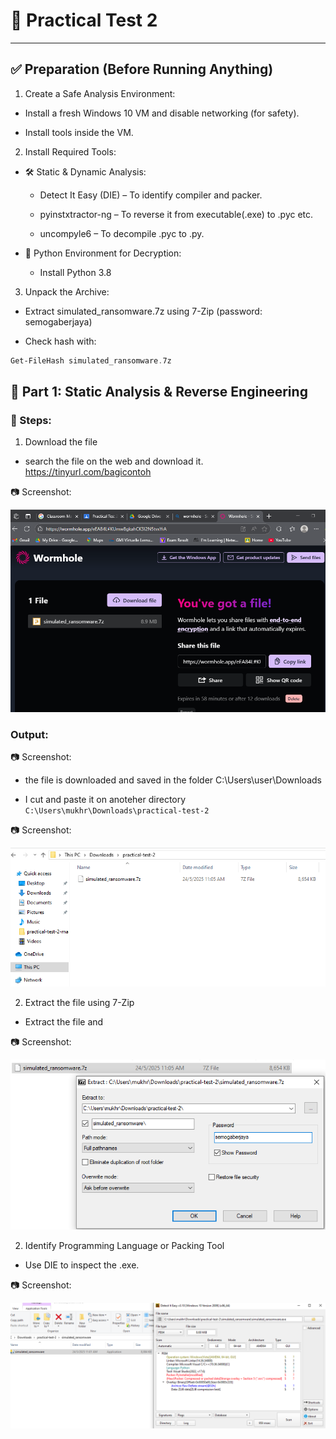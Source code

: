 # 🧪 Practical Test 2

---

## ✅ Preparation (Before Running Anything)

1. Create a Safe Analysis Environment:

- Install a fresh Windows 10 VM and disable networking (for safety).

- Install tools inside the VM.

2. Install Required Tools:

- 🛠️ Static & Dynamic Analysis:
   
    - Detect It Easy (DIE) – To identify compiler and packer.

    - pyinstxtractor-ng – To reverse it from executable(.exe) to .pyc etc.

    - uncompyle6 – To decompile .pyc to .py.

- 🔐 Python Environment for Decryption:

    - Install Python 3.8

3. Unpack the Archive:

- Extract simulated_ransomware.7z using 7-Zip (password: semogaberjaya)

- Check hash with:
 ```powershell
Get-FileHash simulated_ransomware.7z 
 ```

## 🧪 Part 1: Static Analysis & Reverse Engineering

### 🔧 Steps:

1. Download the file

- search the file on the web and download it. https://tinyurl.com/bagicontoh

📷 Screenshot:

![alt text](<Screenshots/task1_download1.png>)  

### Output:

📷 Screenshot:

- the file is downloaded and saved in the folder C:\Users\user\Downloads

- I cut and paste it on anoteher directory `C:\Users\mukhr\Downloads\practical-test-2` 

📷 Screenshot:

![alt text](<Screenshots/task1_download2.png>) 

2. Extract the file using 7-Zip

- Extract the file and

📷 Screenshot:

![alt text](<Screenshots/task1_download3.png>) 

2. Identify Programming Language or Packing Tool

- Use DIE to inspect the .exe.

📷 Screenshot:

![alt text](<Screenshots/task1_die.png>)  

